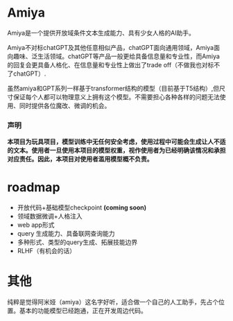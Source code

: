# Amiya
Amiya是一个提供开放域条件文本生成能力、具有少女人格的AI助手。

Amiya不对标chatGPT及其他任意相似产品，chatGPT面向通用领域，Amiya面向趣味、泛生活领域。chatGPT等产品一般更给具备信息量和专业性，而Amiya的回复会更具备人格化、在信息量和专业性上做出了trade off（不做我也对标不了chatGPT）.

虽然amiya和GPT系列一样基于transformer结构的模型（目前基于T5结构）,但尺寸保证每个人都可以物理意义上拥有这个模型。不需要担心各种各样的问题无法使用、同时提供各位魔改、微调的机会。

### 声明

**本项目为玩具项目，模型训练中无任何安全考虑，使用过程中可能会生成让人不适的文本。使用者一旦使用本项目的模型权重，视作使用者为已经明确该情况和承担对应责任。因此，本项目对使用者滥用模型概不负责。**

# roadmap
- 开放代码+基础模型checkpoint **(coming soon)**
- 领域数据微调+人格注入
- web app形式
- query 生成能力、具备联网查询能力
- 多种形式、类型的query生成、拓展技能边界
- RLHF（有机会的话）

# 其他

纯粹是觉得阿米娅（amiya）这名字好听，适合做一个自己的人工助手，先占个位置。基本的功能模型已经跑通，正在开发周边代码。
